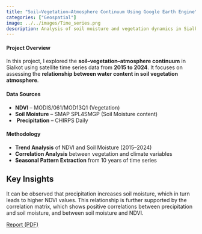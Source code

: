```yaml
---
title: "Soil–Vegetation–Atmosphere Continuum Using Google Earth Engine"
categories: ["Geospatial"]
image: ../../images/Time_series.png
description: Analysis of soil moisture and vegetation dynamics in Sialkot using NDVI, SMAP, CHIRPS (2014–2024)
---
```


<!-- <a href="https://github.com/fyeqaa/berlin-park-accessibility" target="_blank"> -->
<!--   <button style="background-color:#24292e; color:white; padding:8px 16px; border:none; border-radius:5px; cursor:pointer;"> -->
<!--     GitHub -->
<!--   </button> -->
<!-- </a> -->

#### Project Overview

In this project, I explored the **soil–vegetation–atmosphere continuum** in Sialkot using satellite time series data from **2015 to 2024**. It focuses on assessing the **relationship between water content in soil vegetation atmosphere**.


#### Data Sources

-  **NDVI** – MODIS/061/MOD13Q1 (Vegetation)
-  **Soil Moisture** – SMAP SPL4SMGP (Soil Moisture content)
- ️ **Precipitation** – CHIRPS Daily

#### Methodology

- **Trend Analysis** of NDVI and Soil Moisture (2015–2024)
- **Correlation Analysis** between vegetation and climate variables
- **Seasonal Pattern Extraction** from 10 years of time series


## Key Insights
It can be observed that precipitation increases soil moisture, which in turn leads to higher NDVI values. This relationship is further supported by the correlation matrix, which shows positive correlations between precipitation and soil moisture, and between soil moisture and NDVI.



[Report (PDF)](/assets/report.pdf)


